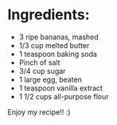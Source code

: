 # Ingredients:

- 3 ripe bananas, mashed
- 1/3 cup melted butter
- 1 teaspoon baking soda
- Pinch of salt
- 3/4 cup sugar
- 1 large egg, beaten
- 1 teaspoon vanilla extract
- 1 1/2 cups all-purpose flour

Enjoy my recipe!! :)
